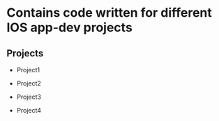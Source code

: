 # Contains code written for different IOS app-dev projects

## Projects

- Project1

- Project2

- Project3


- Project4

